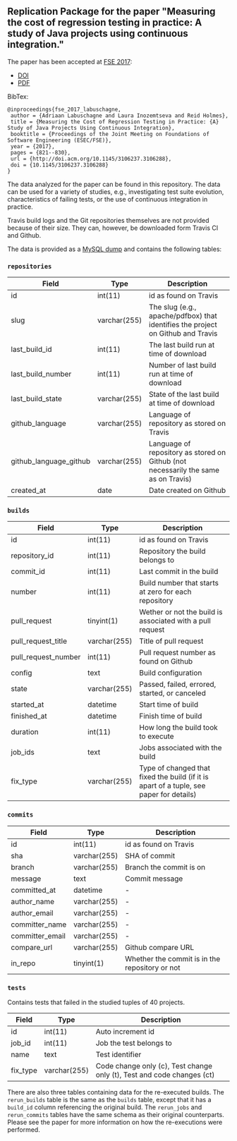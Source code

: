 ## Replication Package for the paper "Measuring the cost of regression testing in practice: A study of Java projects using continuous integration."

The paper has been accepted at [FSE 2017](http://esec-fse17.uni-paderborn.de/):

* [DOI](https://doi.org/10.1145/3106237.3106288)
* [PDF](https://www.cs.ubc.ca/~rtholmes/papers/fse_2017_labuschange.pdf)

BibTex:

```
@inproceedings{fse_2017_labuschagne,
 author = {Adriaan Labuschagne and Laura Inozemtseva and Reid Holmes},
 title = {Measuring the Cost of Regression Testing in Practice: {A} Study of Java Projects Using Continuous Integration},
 booktitle = {Proceedings of the Joint Meeting on Foundations of Software Engineering (ESEC/FSE)},
 year = {2017},
 pages = {821--830},
 url = {http://doi.acm.org/10.1145/3106237.3106288},
 doi = {10.1145/3106237.3106288}
} 
```

The data analyzed for the paper can be found in this repository. The data can be used for a variety of studies, e.g., investigating test suite evolution, characteristics of failing tests, or the use of continuous integration in practice.

Travis build logs and the Git repositories themselves are not provided because of their size. They can, however, be downloaded form Travis CI and Github.

The data is provided as a [MySQL dump](db.sql.zip) and contains the following tables:


### `repositories`

| Field                   | Type         | Description |
|-------------------------|--------------|--------------|
| id                      | int(11)      | id as found on Travis|
| slug                    | varchar(255) | The slug (e.g., apache/pdfbox) that identifies the project on Github and Travis|
| last\_build_id          | int(11)      | The last build run at time of download|
| last\_build_number      | int(11)      | Number of last build run at time of download|
| last\_build_state       | varchar(255) | State of the last build at time of download|
| github_language         | varchar(255) | Language of repository as stored on Travis|
| github\_language_github | varchar(255) | Language of repository as stored on Github (not necessarily the same as on Travis)|
| created_at              | date         | Date created on Github|


### `builds`

| Field                | Type         | Description |
|----------------------|--------------|-------------|
| id                   | int(11)      | id as found on Travis |
| repository_id        | int(11)      | Repository the build belongs to|
| commit_id            | int(11)      | Last commit in the build|
| number               | int(11)      | Build number that starts at zero for each repository|
| pull_request         | tinyint(1)   | Wether or not the build is associated with a pull request|
| pull\_request_title  | varchar(255) | Title of pull request |
| pull\_request_number | int(11)      | Pull request number as found on Github|
| config               | text         | Build configuration|
| state                | varchar(255) | Passed, failed, errored, started, or canceled|
| started_at           | datetime     | Start time of build|
| finished_at          | datetime     | Finish time of build|
| duration             | int(11)      | How long the build took to execute|
| job_ids              | text         | Jobs associated with the build|
| fix_type             | varchar(255) | Type of changed that fixed the build (if it is apart of a tuple, see paper for details)|


### `commits`

| Field           | Type         | Description |
|-----------------|--------------|-------------|
| id              | int(11)      | id as found on Travis|
| sha             | varchar(255) | SHA of commit|
| branch          | varchar(255) | Branch the commit is on|
| message         | text         | Commit message|
| committed_at    | datetime     | - |
| author_name     | varchar(255) | - |
| author_email    | varchar(255) | - |
| committer_name  | varchar(255) | - |
| committer_email | varchar(255) | - |
| compare_url     | varchar(255) | Github compare URL|
| in_repo         | tinyint(1)   | Whether the commit is in the repository or not|


### `tests`

Contains tests that failed in the studied tuples of 40 projects.

| Field          | Type         | Description |
|----------------|--------------|-------------|
| id             | int(11)      | Auto increment id|
| job_id         | int(11)      | Job the test belongs to|
| name           | text         | Test identifier|
| fix_type       | varchar(255) | Code change only (c), Test change only (t), Test and code changes (ct)|

There are also three tables containing data for the re-executed builds. The `rerun_builds` table is the same as the `builds` table, except that it has a `build_id` column referencing the original build. The `rerun_jobs` and `rerun_commits` tables have the same schema as their original counterparts. Please see the paper for more information on how the re-executions were performed.






